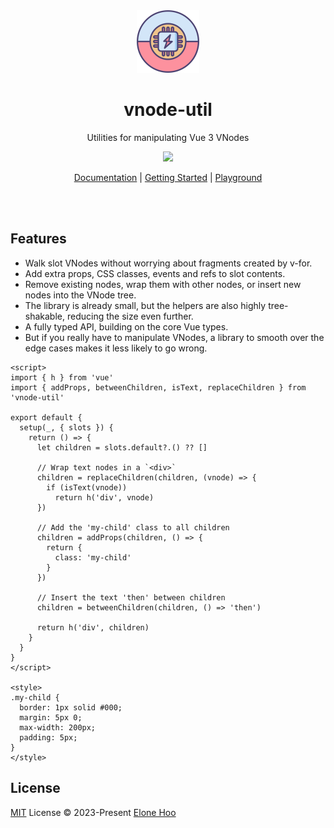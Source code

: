 <div align="center">
  <img src="./public/logo.svg" wigth='100px' height='100px' />
</div>

<h1 align="center">
  vnode-util
</h1>

<p align="center">
Utilities for manipulating Vue 3 VNodes
<p>

<p align="center">
  <a href="https://www.npmjs.com/package/vnode-util"><img src="https://img.shields.io/npm/v/vnode-util?color=43B36B&label="></a>
<p>

<p align="center">
 <a href="https://vnode-util.elonehoo.me">Documentation</a> | <a href="https://vnode-util.elonehoo.me/guide/">Getting Started</a> | <a href="https://stackblitz.com/edit/vnode-util?file=src/App.vue">Playground</a>
</p>
<br>
<br>

## Features

- Walk slot VNodes without worrying about fragments created by v-for.
- Add extra props, CSS classes, events and refs to slot contents.
- Remove existing nodes, wrap them with other nodes, or insert new nodes into the VNode tree.
- The library is already small, but the helpers are also highly tree-shakable, reducing the size even further.
- A fully typed API, building on the core Vue types.
- But if you really have to manipulate VNodes, a library to smooth over the edge cases makes it less likely to go wrong.

```vue
<script>
import { h } from 'vue'
import { addProps, betweenChildren, isText, replaceChildren } from 'vnode-util'

export default {
  setup(_, { slots }) {
    return () => {
      let children = slots.default?.() ?? []

      // Wrap text nodes in a `<div>`
      children = replaceChildren(children, (vnode) => {
        if (isText(vnode))
          return h('div', vnode)
      })

      // Add the 'my-child' class to all children
      children = addProps(children, () => {
        return {
          class: 'my-child'
        }
      })

      // Insert the text 'then' between children
      children = betweenChildren(children, () => 'then')

      return h('div', children)
    }
  }
}
</script>

<style>
.my-child {
  border: 1px solid #000;
  margin: 5px 0;
  max-width: 200px;
  padding: 5px;
}
</style>
```

## License

[MIT](./LICENSE) License © 2023-Present [Elone Hoo](https://github.com/elonehoo)

